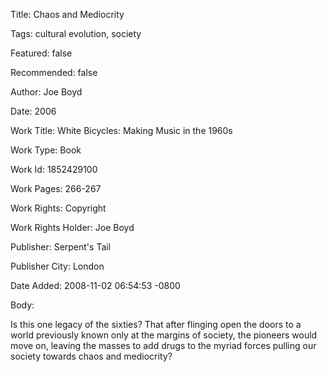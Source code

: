 Title:  Chaos and Mediocrity

Tags:   cultural evolution, society

Featured: false

Recommended: false

Author: Joe Boyd

Date:   2006

Work Title: White Bicycles: Making Music in the 1960s

Work Type: Book

Work Id: 1852429100

Work Pages: 266-267

Work Rights: Copyright

Work Rights Holder: Joe Boyd

Publisher: Serpent's Tail

Publisher City: London

Date Added: 2008-11-02 06:54:53 -0800

Body: 

Is this one legacy of the sixties? That after flinging open the doors to a world previously known only at the margins of society, the pioneers would move on, leaving the masses to add drugs to the myriad forces pulling our society towards chaos and mediocrity?

